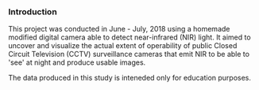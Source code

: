### Introduction 
This project was conducted in June - July, 2018 using a homemade modified digital camera able to detect near-infrared (NIR) light. It aimed to uncover and visualize the actual extent of operability of public Closed Circuit Television (CCTV) surveillance cameras that emit NIR to be able to 'see' at night and produce usable images.  

The data produced in this study is inteneded only for education purposes.  
